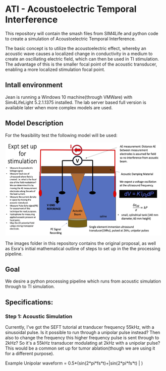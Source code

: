# ATI - Acoustoelectric Temporal Interference

This repository will contain the smash files from SIM4Life and python code to create a simulation of Acoustoelectric Temporal Interference. 

The basic concept is to utilize the acoustoelectric effect, whereby an acoustic wave causes a localized change in conductivity in a medium to create an oscillating electric field, which can then be used in TI stimulation. The advantage of this is the smaller focal point of the acoustic transducer, enabling a more localized stimulation focal point. 

## Intall environment

Jean is running a Windows 10 machine(through VMWare) with Sim4LifeLight 5.2.1.1375 installed. The lab server based full version is available later when more complex models are used. 

## Model Description
For the feasibility test the following model will be used: 
<p align="center">
	<img src="images/experiment_setup.jpg" height="300">
</p>

The images folder in this repository contains the original proposal, as well as Esra's initial mathematical outline of steps to set up in the the processing pipeline.

## Goal
We desire a python processing pipeline which runs from acoustic simulation through to TI simulation. 

## Specifications: 
### Step 1: Acoustic Simulation
Currently, I've got the SEFT tutorial at tranducer frequency 55kHz, with a sinusoidal pulse. Is it possible to run through a unipolar pulse instead? Then also to change the frequency this higher frequency pulse is sent through to 2kHz? So it's a 55kHz transducer modulating at 2kHz with a unipolar pulse? This would be a common set up for tumor ablation(though we are using it for a different purpose). 

Example Unipolar waveform = 0.5*(sin(2\*pi\*fs\*t)+|sin(2\*pi\*fs\*t) | )

#### 








